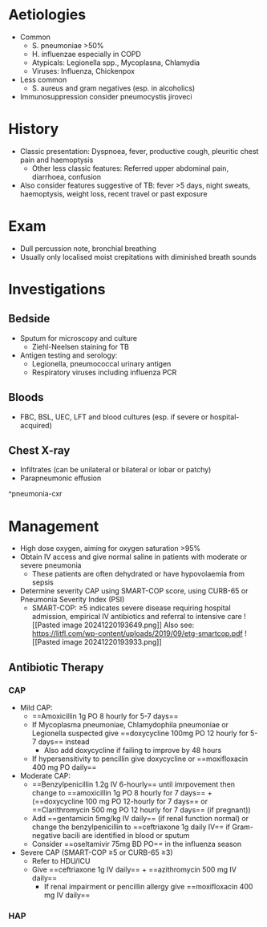 # Aetiologies
- Common
	- S. pneumoniae >50%
	- H. influenzae especially in COPD
	- Atypicals: Legionella spp., Mycoplasna, Chlamydia
	- Viruses: Influenza, Chickenpox
- Less common
	- S. aureus and gram negatives (esp. in alcoholics)
- Immunosuppression consider pneumocystis jiroveci
# History
- Classic presentation: Dyspnoea, fever, productive cough, pleuritic chest pain and haemoptysis 
	- Other less classic features: Referred upper abdominal pain, diarrhoea, confusion
-  Also consider features suggestive of TB: fever >5 days, night sweats, haemoptysis, weight loss, recent travel or past exposure
# Exam
- Dull percussion note, bronchial breathing
- Usually only localised moist crepitations with diminished breath sounds
# Investigations
## Bedside
- Sputum for microscopy and culture
	- Ziehl-Neelsen staining for TB
- Antigen testing and serology: 
	- Legionella, pneumococcal urinary antigen
	- Respiratory viruses including influenza PCR
## Bloods
- FBC, BSL, UEC, LFT and blood cultures (esp. if severe or hospital-acquired)
## Chest X-ray
- Infiltrates (can be unilateral or bilateral or lobar or patchy)
- Parapneumonic effusion

^pneumonia-cxr

# Management
- High dose oxygen, aiming for oxygen saturation >95%
- Obtain IV access and give normal saline in patients with moderate or severe pneumonia
	- These patients are often dehydrated or have hypovolaemia from sepsis
- Determine severity CAP using SMART-COP score, using CURB-65 or Pneumonia Severity Index (PSI)
	- SMART-COP: ≥5 indicates severe disease requiring hospital admission, empirical IV antibiotics and referral to intensive care
![[Pasted image 20241220193649.png]] Also see: https://litfl.com/wp-content/uploads/2019/09/etg-smartcop.pdf
![[Pasted image 20241220193933.png]]
## Antibiotic Therapy
### CAP
- Mild CAP:
	- ==Amoxicillin 1g PO 8 hourly for 5-7 days==
	- If Mycoplasma pneumoniae, Chlamydophila pneumoniae or Legionella suspected give ==doxycycline 100mg PO 12 hourly for 5-7 days== instead
		- Also add doxycycline if failing to improve by 48 hours
	- If hypersensitivity to pencillin give doxycycline or ==moxifloxacin 400 mg PO daily==
- Moderate CAP:
	- ==Benzylpenicillin 1.2g IV 6-hourly== until imrpovement then change to ==amoxicillin 1g PO 8 hourly for 7 days== + (==doxycycline 100 mg PO 12-hourly for 7 days== or ==Clarithromycin 500 mg PO 12 hourly for 7 days== (if pregnant))
	- Add ==gentamicin 5mg/kg IV daily== (if renal function normal) or change the benzylpenicillin to ==ceftriaxone 1g daily IV== if Gram-negative bacili are identified in blood or sputum 
	- Consider ==oseltamivir 75mg BD PO== in the influenza season
- Severe CAP (SMART-COP ≥5 or CURB-65 ≥3)
	- Refer to HDU/ICU
	- Give ==ceftriaxone 1g IV daily== + ==azithromycin 500 mg IV daily==
		- If renal impairment or pencillin allergy give ==moxifloxacin 400 mg IV daily==
### HAP
